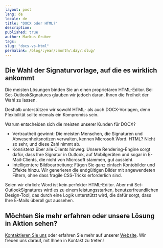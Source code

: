 ```yaml
---
layout: post
lang: de
locale: de
title: "DOCX oder HTML?"
description:
published: true
author: Markus Gruber
tags: 
slug: "docs-vs-html"
permalink: /blog/:year/:month/:day/:slug/
---
```

## Die Wahl der Signaturvorlage, auf die es wirklich ankommt
Die meisten Lösungen binden Sie an einen proprietären HTML-Editor. Bei Set-OutlookSignatures glauben wir jedoch daran, Ihnen die Freiheit der Wahl zu lassen.

Deshalb unterstützen wir sowohl HTML- als auch DOCX-Vorlagen, denn Flexibilität sollte niemals ein Kompromiss sein.

Warum entscheiden sich die meisten unserer Kunden für DOCX?
- Vertrautheit gewinnt: Die meisten Menschen, die Signaturen und Abwesenheitsnotizen verwalten, kennen Microsoft Word. HTML? Nicht so sehr, und diese Zahl nimmt ab.
- Konsistenz über alle Clients hinweg: Unsere Rendering-Engine sorgt dafür, dass Ihre Signatur in Outlook, auf Mobilgeräten und sogar in E-Mail-Clients, die nicht von Microsoft stammen, gut aussieht.
- Intelligentere Bildbearbeitung: Fügen Sie ganz einfach Kontobilder und Effekte hinzu. Wir generieren die endgültigen Bilder mit angewendeten Filtern, ohne dass fragile CSS-Tricks erforderlich sind.

Seien wir ehrlich: Word ist kein perfekter HTML-Editor. Aber mit Set-OutlookSignatures wird es zu einem leistungsstarken, benutzerfreundlichen Design-Tool, das durch eine Logik unterstützt wird, die dafür sorgt, dass Ihre E-Mails überall gut aussehen.

## Möchten Sie mehr erfahren oder unsere Lösung in Aktion sehen?
[Kontaktieren Sie uns](/contact) oder erfahren Sie mehr auf unserer [Website](/). Wir freuen uns darauf, mit Ihnen in Kontakt zu treten!